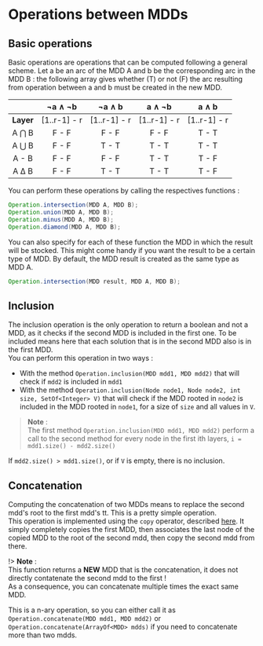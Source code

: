 # Operations between MDDs <!-- {docsify-ignore-all} -->

## Basic operations
Basic operations are operations that can be computed following a general scheme. Let a be an arc of the MDD A and b be the corresponding arc in the MDD B : the following array gives whether (T) or not (F) the arc resulting from operation between a and b must be created in the new MDD.

|          |   ¬a ∧ ¬b    |    ¬a ∧ b    |    a ∧ ¬b    |     a ∧ b    |
| :------: | :----------: | :----------: | :----------: | :----------: |
| **Layer**| [1..r-1] - r | [1..r-1] - r | [1..r-1] - r | [1..r-1] - r |
| A ⋂ B    |    F - F    |    F - F     |     F - F    |    T - T     |
| A ⋃ B    |    F - F    |    T - T     |     T - T    |    T - T     |
| A - B    |    F - F    |    F - F     |     T - T    |    T - F     |
| A ∆ B    |    F - F    |    T - T     |     T - T    |    T - F     |

You can perform these operations by calling the respectives functions :  

```java
Operation.intersection(MDD A, MDD B);
Operation.union(MDD A, MDD B);
Operation.minus(MDD A, MDD B);
Operation.diamond(MDD A, MDD B);
```

You can also specify for each of these function the MDD in which the result will be stocked. This might come handy if you want the result to be a certain type of MDD. By default, the MDD result is created as the same type as MDD A.  
   
```java
Operation.intersection(MDD result, MDD A, MDD B);
```

## Inclusion
The inclusion operation is the only operation to return a boolean and not a MDD, as it checks if the second MDD is included in the first one. To be included means here that each solution that is in the second MDD also is in the first MDD.  
You can perform this operation in two ways : 
* With the method `Operation.inclusion(MDD mdd1, MDD mdd2)` that will check if `mdd2` is included in `mdd1`
* With the method `Operation.inclusion(Node node1, Node node2, int size, SetOf<Integer> V)` that will check if the MDD rooted in `node2` is included in the MDD rooted in `node1`, for a size of `size` and all values in `V`.

> **Note** :  
> The first method `Operation.inclusion(MDD mdd1, MDD mdd2)` perform a call to the second method for every node in the first ith layers, `i = mdd1.size() - mdd2.size()`

If `mdd2.size() > mdd1.size()`, or if `V` is empty, there is no inclusion.

## Concatenation
Computing the concatenation of two MDDs means to replace the second mdd's root to the first mdd's tt. This is a pretty simple operation.  
This operation is implemented using the `copy` operator, described [here](https://github.com/JungVictor/MDDLib/wiki/Operations#copy). It simply completely copies the first MDD, then associates the last node of the copied MDD to the root of the second mdd, then copy the second mdd from there.  

!> **Note** :  
This function returns a **NEW** MDD that is the concatenation, it does not directly contatenate the second mdd to the first !  
As a consequence, you can concatenate multiple times the exact same MDD.

This is a n-ary operation, so you can either call it as `Operation.concatenate(MDD mdd1, MDD mdd2)` or `Operation.concatenate(ArrayOf<MDD> mdds)` if you need to concatenate more than two mdds.
